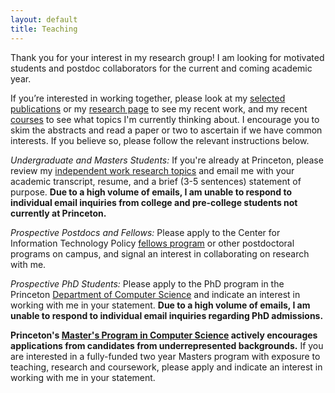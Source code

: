 ```yaml
---
layout: default
title: Teaching
---
```

Thank you for your interest in my research group! I am looking for motivated students and postdoc collaborators for the current and coming academic year.

If you’re interested in working together, please look at my [selected publications](/) or my [research page](/projects) to see my recent work, and my recent [courses](/teaching) to see what topics I'm currently thinking about.
I encourage you to skim the abstracts and read a paper or two to ascertain if we have common interests. If you believe so, please follow the relevant instructions below.

*Undergraduate and Masters Students:*
If you're already at Princeton, please review my [independent work research topics](https://www.cs.princeton.edu/ugrad/independent-work/undergraduate-research-topics#Liu) and email me with your academic transcript, resume, and a brief (3-5 sentences) statement of purpose. 
**Due to a high volume of emails, I am unable to respond to individual email inquiries from college and pre-college students not currently at Princeton.**

*Prospective Postdocs and Fellows:* 
Please apply to the Center for Information Technology Policy [fellows program](https://citp.princeton.edu/about/hiring/) or other postdoctoral programs on campus, and signal an interest in collaborating on research with me.

*Prospective PhD Students:* 
Please apply to the PhD program in the Princeton [Department of Computer Science](https://www.cs.princeton.edu/grad) and indicate an interest in working with me in your statement. **Due to a high volume of emails, I am unable to respond to individual email inquiries regarding PhD admissions.**

**Princeton's [Master's Program in Computer Science](https://www.cs.princeton.edu/grad/masters-degree) actively encourages applications from candidates from underrepresented backgrounds.** If you are interested in a fully-funded two year Masters program with exposure to teaching, research and coursework, please apply and indicate an interest in working with me in your statement.
